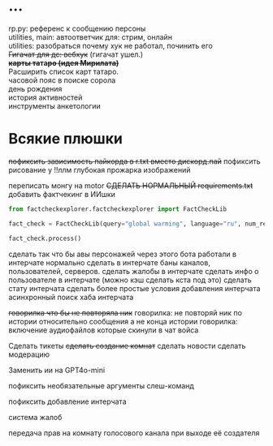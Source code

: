 # ...
rp.py: референс к сообщению персоны\
utilities, main: автоответчик для: стрим, онлайн \
utilities:  разобраться почему хук не работал, починить его\
~~Гигачат для дс: вебхук~~ (гигачат ушел.)\
**~~карты та~~та~~ро (идея Мирилата)~~**\
Расширить список карт татаро.\
часовой пояс в поиске сорола\
день рождения\
история активностей\
инструменты анкетологии
# Всякие плюшки
~~пофиксить зависимость пайкорда в r.txt вместо дискорд.пай~~
пофиксить рисование у !!ллм
глубокая прожарка изображений

переписать монгу на motor
~~СДЕЛАТЬ НОРМАЛЬНЫЙ requirements.txt~~
добавить фактчекинг в ИИшки
```python
from factcheckexplorer.factcheckexplorer import FactCheckLib

fact_check = FactCheckLib(query="global warming", language="ru", num_results=200)

fact_check.process()
```

сделать так что бы авы персонажей через этого бота работали в интерчате нормально
сделать в интерчате баны каналов, пользователей, серверов.
сделать жалобы в интерчате
сделать инфо о пользователе в интерчате (можно кэш сделать кста под это)
сделать стату интерчата
сделать более простые условия добавления интерчата
асинхронный поиск хаба интерчата

~~говорилка что бы не повторяла ник~~
говорилка: не повторяй ник по истории относительно сообщения а не конца истории
говорилка: включение аудиофайлов которые скинули в чат войса

Сделать тикеты
~~сделать создание комнат~~
сделать новости
сделать модерацию

Заменить ии на GPT4o-mini

пофиксить необязательные аргументы слеш-команд

пофиксить добавление интерчата

система жалоб

передача прав на комнату голосового канала при выходе её создателя
